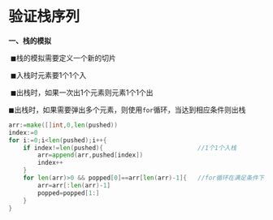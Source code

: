 # 验证栈序列

**一、栈的模拟**

​		◼栈的模拟需要定义一个新的切片

​		◼入栈时元素要1个1个入

​		◼出栈时，如果一次出1个元素则元素1个1个出

​		◼出栈时，如果需要弹出多个元素，则使用`for`循环，当达到相应条件则出栈

```go
arr:=make([]int,0,len(pushed))
index:=0
for i:=0;i<len(pushed);i++{
    if index!=len(pushed){                          //1个1个入栈
        arr=append(arr,pushed[index])
        index++
    }
    for len(arr)>0 && popped[0]==arr[len(arr)-1]{   //for循环在满足条件下可以出栈多个元素
        arr=arr[:len(arr)-1]
        popped=popped[1:]
    }
}
```


